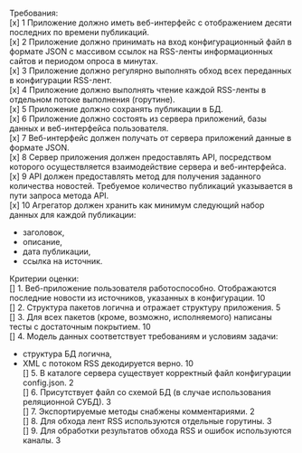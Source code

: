 Требования:  
[x] 1	Приложение должно иметь веб-интерфейс с отображением десяти последних по времени публикаций.  
[x] 2	Приложение должно принимать на вход конфигурационный файл в формате JSON с массивом ссылок на RSS-ленты информационных сайтов и периодом опроса в минутах.  
[x] 3	Приложение должно регулярно выполнять обход всех переданных в конфигурации RSS-лент.  
[x] 4	Приложение должно выполнять чтение каждой RSS-ленты в отдельном потоке выполнения (горутине).  
[x] 5	Приложение должно сохранять публикации в БД.  
[x] 6	Приложение должно состоять из сервера приложений, базы данных и веб-интерфейса пользователя.  
[x] 7	Веб-интерфейс должен получать от сервера приложений данные в формате JSON.  
[x] 8	Сервер приложения должен предоставлять API, посредством которого осуществляется взаимодействие сервера и веб-интерфейса.  
[x] 9	API должен предоставлять метод для получения заданного количества новостей. Требуемое количество публикаций указывается в пути запроса метода API.  
[x] 10	Агрегатор должен хранить как минимум следующий набор данных для каждой публикации:  
- заголовок,  
- описание,  
- дата публикации,  
- ссылка на источник.  

Критерии оценки:  
[] 1. Веб-приложение пользователя работоспособно. Отображаются последние новости из источников, указанных в конфигурации.	10  
[] 2. Структура пакетов логична и отражает структуру приложения.	5  
[] 3. Для всех пакетов (кроме, возможно, исполняемого) написаны тесты с достаточным покрытием.	10  
[] 4. Модель данных соответствует требованиям и условиям задачи:  
- структура БД логична,  
- XML с потоком RSS декодируется верно. 10   
[] 5. В каталоге сервера существует корректный файл конфигурации config.json.	2  
[] 6. Присутствует файл со схемой БД (в случае использования реляционной СУБД).	3  
[] 7. Экспортируемые методы снабжены комментариями.	2  
[] 8. Для обхода лент RSS используются отдельные горутины.	3  
[] 9. Для обработки результатов обхода RSS и ошибок используются каналы.	3              